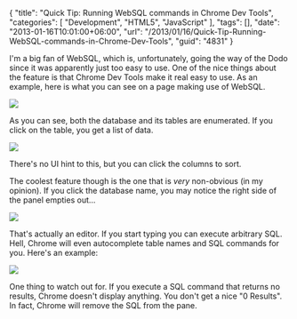 {
	"title": "Quick Tip: Running WebSQL commands in Chrome Dev Tools",
	"categories": [
		"Development",
		"HTML5",
		"JavaScript"
	],
	"tags": [],
	"date": "2013-01-16T10:01:00+06:00",
	"url": "/2013/01/16/Quick-Tip-Running-WebSQL-commands-in-Chrome-Dev-Tools",
	"guid": "4831"
}

I'm a big fan of WebSQL, which is, unfortunately, going the way of the Dodo since it was apparently just too easy to use. One of the nice things about the feature is that Chrome Dev Tools make it real easy to use. As an example, here is what you can see on a page making use of WebSQL.
<!--more-->
<img src="https://static.raymondcamden.com/images/ScreenClip164.png" />

As you can see, both the database and its tables are enumerated. If you click on the table, you get a list of data.

<img src="https://static.raymondcamden.com/images/ScreenClip165.png" />

There's no UI hint to this, but you can click the columns to sort. 

The coolest feature though is the one that is <i>very</i> non-obvious (in my opinion). If you click the database name, you may notice the right side of the panel empties out...

<img src="https://static.raymondcamden.com/images/ScreenClip166.png" />

That's actually an editor. If you start typing you can execute arbitrary SQL. Hell, Chrome will even autocomplete table names and SQL commands for you. Here's an example:

<img src="https://static.raymondcamden.com/images/ScreenClip167.png" />

One thing to watch out for. If you execute a SQL command that returns no results, Chrome doesn't display anything. You don't get a nice "0 Results". In fact, Chrome will remove the SQL from the pane.